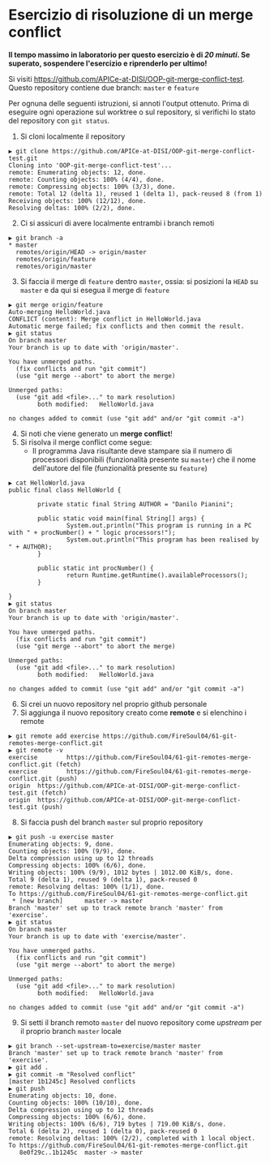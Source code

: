 # Esercizio di risoluzione di un merge conflict

**Il tempo massimo in laboratorio per questo esercizio è di _20 minuti_.
Se superato, sospendere l'esercizio e riprenderlo per ultimo!**

Si visiti https://github.com/APICe-at-DISI/OOP-git-merge-conflict-test.
Questo repository contiene due branch: `master` e `feature`

Per ognuna delle seguenti istruzioni, si annoti l'output ottenuto.
Prima di eseguire ogni operazione sul worktree o sul repository,
si verifichi lo stato del repository con `git status`.

1. Si cloni localmente il repository

```shell
▶ git clone https://github.com/APICe-at-DISI/OOP-git-merge-conflict-test.git
Cloning into 'OOP-git-merge-conflict-test'...
remote: Enumerating objects: 12, done.
remote: Counting objects: 100% (4/4), done.
remote: Compressing objects: 100% (3/3), done.
remote: Total 12 (delta 1), reused 1 (delta 1), pack-reused 8 (from 1)
Receiving objects: 100% (12/12), done.
Resolving deltas: 100% (2/2), done.
```

2. Ci si assicuri di avere localmente entrambi i branch remoti

```shell
▶ git branch -a
* master
  remotes/origin/HEAD -> origin/master
  remotes/origin/feature
  remotes/origin/master
```

3. Si faccia il merge di `feature` dentro `master`, ossia: si posizioni la `HEAD` su `master`
   e da qui si esegua il merge di `feature`

```shell
▶ git merge origin/feature
Auto-merging HelloWorld.java
CONFLICT (content): Merge conflict in HelloWorld.java
Automatic merge failed; fix conflicts and then commit the result.
▶ git status
On branch master
Your branch is up to date with 'origin/master'.

You have unmerged paths.
  (fix conflicts and run "git commit")
  (use "git merge --abort" to abort the merge)

Unmerged paths:
  (use "git add <file>..." to mark resolution)
        both modified:   HelloWorld.java

no changes added to commit (use "git add" and/or "git commit -a")
```

4. Si noti che viene generato un **merge conflict**!
5. Si risolva il merge conflict come segue:
   - Il programma Java risultante deve stampare sia il numero di processori disponibili
     (funzionalità presente su `master`)
     che il nome dell'autore del file
     (funzionalità presente su `feature`)

```shell
▶ cat HelloWorld.java
public final class HelloWorld {

        private static final String AUTHOR = "Danilo Pianini";

        public static void main(final String[] args) {
                System.out.println("This program is running in a PC with " + procNumber() + " logic processors!");
                System.out.println("This program has been realised by " + AUTHOR);
        }

        public static int procNumber() {
                return Runtime.getRuntime().availableProcessors();
        }

}
▶ git status
On branch master
Your branch is up to date with 'origin/master'.

You have unmerged paths.
  (fix conflicts and run "git commit")
  (use "git merge --abort" to abort the merge)

Unmerged paths:
  (use "git add <file>..." to mark resolution)
        both modified:   HelloWorld.java

no changes added to commit (use "git add" and/or "git commit -a")
```

6. Si crei un nuovo repository nel proprio github personale
7. Si aggiunga il nuovo repository creato come **remote** e si elenchino i remote

```shell
▶ git remote add exercise https://github.com/FireSoul04/61-git-remotes-merge-conflict.git
▶ git remote -v
exercise        https://github.com/FireSoul04/61-git-remotes-merge-conflict.git (fetch)
exercise        https://github.com/FireSoul04/61-git-remotes-merge-conflict.git (push)
origin  https://github.com/APICe-at-DISI/OOP-git-merge-conflict-test.git (fetch)
origin  https://github.com/APICe-at-DISI/OOP-git-merge-conflict-test.git (push)
```

8. Si faccia push del branch `master` sul proprio repository

```shell
▶ git push -u exercise master
Enumerating objects: 9, done.
Counting objects: 100% (9/9), done.
Delta compression using up to 12 threads
Compressing objects: 100% (6/6), done.
Writing objects: 100% (9/9), 1012 bytes | 1012.00 KiB/s, done.
Total 9 (delta 1), reused 9 (delta 1), pack-reused 0
remote: Resolving deltas: 100% (1/1), done.
To https://github.com/FireSoul04/61-git-remotes-merge-conflict.git
 * [new branch]      master -> master
Branch 'master' set up to track remote branch 'master' from 'exercise'.
▶ git status
On branch master
Your branch is up to date with 'exercise/master'.

You have unmerged paths.
  (fix conflicts and run "git commit")
  (use "git merge --abort" to abort the merge)

Unmerged paths:
  (use "git add <file>..." to mark resolution)
        both modified:   HelloWorld.java

no changes added to commit (use "git add" and/or "git commit -a")
```

9. Si setti il branch remoto `master` del nuovo repository come *upstream* per il proprio branch `master` locale

```shell
▶ git branch --set-upstream-to=exercise/master master
Branch 'master' set up to track remote branch 'master' from 'exercise'.
▶ git add .
▶ git commit -m "Resolved conflict"
[master 1b1245c] Resolved conflicts
▶ git push
Enumerating objects: 10, done.
Counting objects: 100% (10/10), done.
Delta compression using up to 12 threads
Compressing objects: 100% (6/6), done.
Writing objects: 100% (6/6), 719 bytes | 719.00 KiB/s, done.
Total 6 (delta 2), reused 1 (delta 0), pack-reused 0
remote: Resolving deltas: 100% (2/2), completed with 1 local object.
To https://github.com/FireSoul04/61-git-remotes-merge-conflict.git
   8e0f29c..1b1245c  master -> master
```
